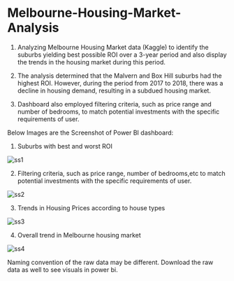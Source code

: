# Melbourne-Housing-Market-Analysis
1. Analyzing Melbourne Housing Market data (Kaggle) to identify the suburbs yielding best possible ROI over a 3-year period and also display  the trends in the housing market during this period.

2. The analysis determined that the Malvern and Box Hill suburbs had the highest ROI. However, during the period from 2017 to 2018, there was a decline in housing demand, resulting in a subdued housing market.<br>

3. Dashboard also employed filtering criteria, such as price range and number of bedrooms, to match potential investments with the specific requirements of user.

Below Images are the Screenshot of Power BI dashboard:
1. Suburbs with best and worst ROI

![ss1](https://user-images.githubusercontent.com/75730717/212479661-c343297f-0bb6-43f8-8e89-2e10a54ca5fc.png)

2. Filtering criteria, such as price range, number of bedrooms,etc to match potential investments with the specific requirements of user.

![ss2](https://user-images.githubusercontent.com/75730717/212479692-c6335579-bb53-4a68-8936-01964650c5af.png)

3. Trends in Housing Prices according to house types

![ss3](https://user-images.githubusercontent.com/75730717/212479696-2c533125-9774-450b-b5b0-10eeb50c3e29.png)

4. Overall trend in Melbourne housing market

![ss4](https://user-images.githubusercontent.com/75730717/212479702-e596d023-75aa-4811-be16-793c0b83e4ef.png)


Naming convention of the raw data may be different.
Download the raw data as well to see visuals in power bi.
